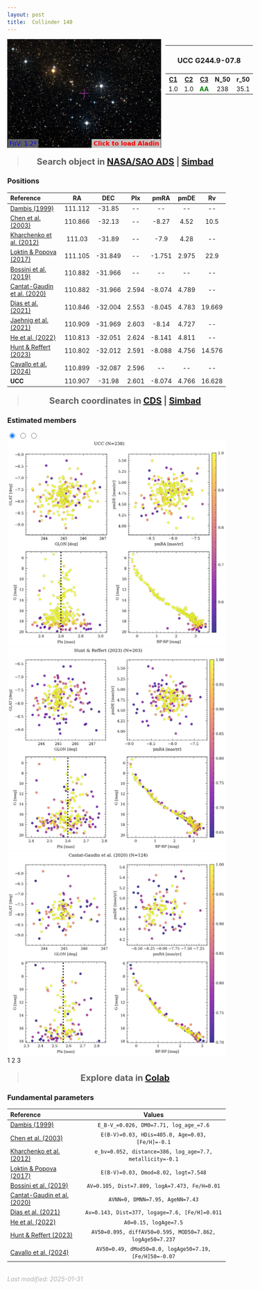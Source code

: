 ```yaml
---
layout: post
title:  Collinder 140
---
```

<div style="display: flex; justify-content: space-between; width:720px;height:250px">
<div style="text-align: center;">
<!-- WEBP image -->
<img id="myImage" src="https://raw.githubusercontent.com/ucc23/Q3N/main/plots/collinder140_aladin.webp" alt="Clickable Image" style="width:355px;height:250px; cursor: pointer;">

<!-- Div to contain Aladin Lite viewer -->
<div id="aladin-lite-div" style="width:355px;height:250px;display:none;"></div>

<!-- Aladin Lite script (will be loaded after the image is clicked) -->
<script type="text/javascript">
// Function to load Aladin Lite after image click and hide the image
function loadAladinLiteAndHideImage() {
    // Dynamically load the Aladin Lite script
    let aladinScript = document.createElement('script');
    aladinScript.src = "https://aladin.cds.unistra.fr/AladinLite/api/v3/latest/aladin.js";
    aladinScript.charset = "utf-8";
    aladinScript.onload = function () {
        A.init.then(() => {
            let aladin = A.aladin('#aladin-lite-div', {survey:"P/DSS2/color", fov:1.17, target: "110.907 -31.98"});
            // Remove the image
            document.getElementById('myImage').remove();
            // Hide the image
            //document.getElementById('myImage').style.visibility = "hidden";
            // Show the Aladin Lite viewer
            document.getElementById('aladin-lite-div').style.display = 'block';
        });
     };
    document.head.appendChild(aladinScript);
}
// Event listener for image click
document.getElementById('myImage').addEventListener('click', loadAladinLiteAndHideImage);
</script>
</div>
<!-- Left block -->

<table style="text-align: center; width:355px;height:250px;">
  <!-- Row 1 (title) -->
  <tr>
    <td colspan="5"><h3>UCC G244.9-07.8</h3></td>
  </tr>
  <!-- Row 2 -->
  <tr>
    <th><a href="https://ucc.ar/faq#what-are-the-c1-c2-and-c3-parameters" title="Photometric class">C1</a></th>
    <th><a href="https://ucc.ar/faq#what-are-the-c1-c2-and-c3-parameters" title="Density class">C2</a></th>
    <th><a href="https://ucc.ar/faq#what-are-the-c1-c2-and-c3-parameters" title="Combined class">C3</a></th>
    <th><div title="Stars with membership probability >50%">N_50</div></th>
    <th><div title="Radius that contains half the members [arcmin]">r_50</div></th>
  </tr>
  <!-- Row 3 -->
  <tr>
    <td>1.0</td>
    <td>1.0</td>
    <td><span style="color: green; font-weight: bold;">A</span><span style="color: green; font-weight: bold;">A</span></td>
    <td>238</td>
    <td>35.1</td>
  </tr>
</table>
</div>

> <p style="text-align:center; font-weight: bold; font-size:20px">Search object in <a data-umami-event="nasa_search" href="https://ui.adsabs.harvard.edu/search/q=%20collection%3Aastronomy%20body%3A%22Collinder%20140%22&sort=date%20desc%2C%20bibcode%20desc&p_=0" target="_blank">NASA/SAO ADS</a> | <a data-umami-event="simbad_search" href="https://simbad.cds.unistra.fr/simbad/sim-id-refs?Ident=collinder140" target="_blank">Simbad</a></p>


### Positions

| Reference    | RA    | DEC   | Plx  | pmRA  | pmDE   |  Rv  |
| :---         | :---: | :---: | :---: | :---: | :---: | :---: |
|[Dambis (1999)](https://ui.adsabs.harvard.edu/abs/1999AstL...25....7D) | 111.112 | -31.85 | -- | -- | -- | -- |
|[Chen et al. (2003)](https://ui.adsabs.harvard.edu/abs/2003AJ....125.1397C) | 110.866 | -32.13 | -- | -8.27 | 4.52 | 10.5 |
|[Kharchenko et al. (2012)](https://ui.adsabs.harvard.edu/abs/2012A%26A...543A.156K) | 111.03 | -31.89 | -- | -7.9 | 4.28 | -- |
|[Loktin & Popova (2017)](https://ui.adsabs.harvard.edu/abs/2017AstBu..72..257L) | 111.105 | -31.849 | -- | -1.751 | 2.975 | 22.9 |
|[Bossini et al. (2019)](https://ui.adsabs.harvard.edu/abs/2019A%26A...623A.108B) | 110.882 | -31.966 | -- | -- | -- | -- |
|[Cantat-Gaudin et al. (2020)](https://ui.adsabs.harvard.edu/abs/2020A%26A...640A...1C) | 110.882 | -31.966 | 2.594 | -8.074 | 4.789 | -- |
|[Dias et al. (2021)](https://ui.adsabs.harvard.edu/abs/2021MNRAS.504..356D) | 110.846 | -32.004 | 2.553 | -8.045 | 4.783 | 19.669 |
|[Jaehnig et al. (2021)](https://ui.adsabs.harvard.edu/abs/2021ApJ...923..129J) | 110.909 | -31.969 | 2.603 | -8.14 | 4.727 | -- |
|[He et al. (2022)](https://ui.adsabs.harvard.edu/abs/2022ApJS..262....7H) | 110.813 | -32.051 | 2.624 | -8.141 | 4.811 | -- |
|[Hunt & Reffert (2023)](https://ui.adsabs.harvard.edu/abs/2023A%26A...673A.114H) | 110.802 | -32.012 | 2.591 | -8.088 | 4.756 | 14.576 |
|[Cavallo et al. (2024)](https://ui.adsabs.harvard.edu/abs/2024AJ....167...12C) | 110.899 | -32.087 | 2.596 | -- | -- | -- |
| **UCC** |110.907 | -31.98 | 2.601 | -8.074 | 4.766 | 16.628 |

> <p style="text-align:center; font-weight: bold; font-size:20px">Search coordinates in <a data-umami-event="cds_coord_search" href="https://cdsportal.u-strasbg.fr/?target=110.907,-31.98" target="_blank">CDS</a> | <a data-umami-event="simbad_coord_search" href="https://simbad.cds.unistra.fr/mobile/object_list.html?coord=110.907%20-31.98&output=json&radius=5&userEntry=collinder140" target="_blank">Simbad</a></p>

### Estimated members

<div class="carousel">
<input type="radio" name="radio-btn" id="slide1" checked>
<input type="radio" name="radio-btn" id="slide2">
<input type="radio" name="radio-btn" id="slide3">
<div class="slides">
<div class="slide">
<a href="https://raw.githubusercontent.com/ucc23/Q3N/main/plots/collinder140.webp" target="_blank">
<img src="https://raw.githubusercontent.com/ucc23/Q3N/main/plots/collinder140.webp" alt="Collinder 140 UCC">
</a>
</div>
<div class="slide">
<a href="https://raw.githubusercontent.com/ucc23/Q3N/main/plots/collinder140_HUNT23.webp" target="_blank">
<img src="https://raw.githubusercontent.com/ucc23/Q3N/main/plots/collinder140_HUNT23.webp" alt="Collinder 140 HUNT23">
</a>
</div>
<div class="slide">
<a href="https://raw.githubusercontent.com/ucc23/Q3N/main/plots/collinder140_CANTAT20.webp" target="_blank">
<img src="https://raw.githubusercontent.com/ucc23/Q3N/main/plots/collinder140_CANTAT20.webp" alt="Collinder 140 CANTAT20">
</a>
</div>
</div>
<div class="indicators">
<label for="slide1">1</label>
<label for="slide2">2</label>
<label for="slide3">3</label>
</div>
</div>


> <p style="text-align:center; font-weight: bold; font-size:20px">Explore data in <a data-umami-event="colab" href="https://colab.research.google.com/github/ucc23/ucc/blob/main/assets/notebook.ipynb" target="_blank">Colab</a></p>


### Fundamental parameters

| Reference |  Values |
| :---         |     :---:      |
| [Dambis (1999)](https://ui.adsabs.harvard.edu/abs/1999AstL...25....7D) | `E_B-V_=0.026, DM0=7.71, log_age_=7.6` |
| [Chen et al. (2003)](https://ui.adsabs.harvard.edu/abs/2003AJ....125.1397C) | `E(B-V)=0.03, HDis=405.0, Age=0.03, [Fe/H]=-0.1` |
| [Kharchenko et al. (2012)](https://ui.adsabs.harvard.edu/abs/2012A%26A...543A.156K) | `e_bv=0.052, distance=386, log_age=7.7, metallicity=-0.1` |
| [Loktin & Popova (2017)](https://ui.adsabs.harvard.edu/abs/2017AstBu..72..257L) | `E(B-V)=0.03, Dmod=8.02, logt=7.548` |
| [Bossini et al. (2019)](https://ui.adsabs.harvard.edu/abs/2019A%26A...623A.108B) | `AV=0.105, Dist=7.809, logA=7.473, Fe/H=0.01` |
| [Cantat-Gaudin et al. (2020)](https://ui.adsabs.harvard.edu/abs/2020A%26A...640A...1C) | `AVNN=0, DMNN=7.95, AgeNN=7.43` |
| [Dias et al. (2021)](https://ui.adsabs.harvard.edu/abs/2021MNRAS.504..356D) | `Av=0.143, Dist=377, logage=7.6, [Fe/H]=0.011` |
| [He et al. (2022)](https://ui.adsabs.harvard.edu/abs/2022ApJS..262....7H) | `A0=0.15, logAge=7.5` |
| [Hunt & Reffert (2023)](https://ui.adsabs.harvard.edu/abs/2023A%26A...673A.114H) | `AV50=0.095, diffAV50=0.595, MOD50=7.862, logAge50=7.237` |
| [Cavallo et al. (2024)](https://ui.adsabs.harvard.edu/abs/2024AJ....167...12C) | `AV50=0.49, dMod50=8.0, logAge50=7.19, [Fe/H]50=-0.07` |

<br>
<font color="b3b1b1"><i>Last modified: 2025-01-31</i></font>
